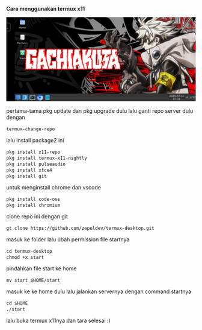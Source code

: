 **Cara menggunakan termux x11**

![desktop](./viewdesktop.jpg)

pertama-tama pkg update dan pkg upgrade dulu lalu ganti repo server dulu dengan

```text
termux-change-repo
```

lalu install package2 ini
```text
pkg install x11-repo
pkg install termux-x11-nightly
pkg install pulseaudio
pkg install xfce4
pkg install git
```

untuk menginstall chrome dan vscode
```text
pkg install code-oss
pkg install chromium
```

clone repo ini dengan git
```text
gt clone https://github.com/zepuldev/termux-desktop.git
```
masuk ke folder lalu ubah permission file startnya
```text
cd termux-desktop
chmod +x start
```
pindahkan file start ke home
```text
mv start $HOME/start
```
masuk ke ke home dulu lalu jalankan servernya dengan command startnya
```text
cd $HOME
./start
```
lalu buka termux x11nya dan tara selesai :)
